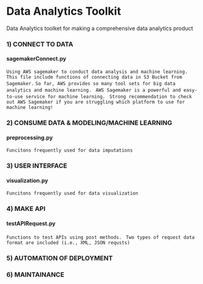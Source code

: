 # Data Analytics Toolkit
Data Analytics toolket for making a comprehensive data analytics product

### 1) CONNECT TO DATA
#### sagemakerConnect.py
`Using AWS sagemaker to conduct data analysis and machine learning.`
`This file include functions of connecting data in S3 Bucket from Sagemaker.` 
`So far, AWS provides so many tool sets for big data analytics and machine learning. ` 
`AWS Sagemaker is a powerful and easy-to-use service for machine learning. ` 
`Strong recommendation to check out AWS Sagemaker if you are struggling which platform to use for machine learning! `

### 2) CONSUME DATA & MODELING/MACHINE LEARNING
#### preprocessing.py
`Funcitons frequently used for data imputations`


### 3) USER INTERFACE
#### visualization.py
`Funcitons frequently used for data visualization`


### 4) MAKE API
#### testAPIRequest.py
`Functions to test APIs using post methods. `
`Two types of request data format are included (i.e., XML, JSON requsts)`


### 5) AUTOMATION OF DEPLOYMENT



### 6) MAINTAINANCE 

